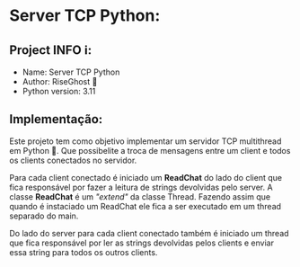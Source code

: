 # Server TCP Python:

## Project INFO ℹ️:
- Name:             Server TCP Python
- Author:           RiseGhost 👻
- Python version:   3.11

## Implementação:
Este projeto tem como objetivo implementar um servidor TCP multithread em Python 🐍. Que possibelite a troca de mensagens entre um client e todos os clients conectados no servidor.

Para cada client conectado é iniciado um __ReadChat__ do lado do client que fica responsável por fazer a leitura de strings devolvidas pelo server.
A classe __ReadChat__ é um _"extend"_ da classe Thread.
Fazendo assim que quando é instaciado um ReadChat ele fica a ser executado em um thread separado do main.

Do lado do server para cada client conectado também é iniciado um thread que fica responsável por ler as strings devolvidas pelos clients e enviar essa string para todos os outros clients.

